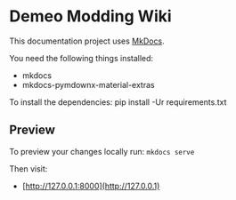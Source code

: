 # Demeo Modding Wiki

This documentation project uses [MkDocs](http://www.mkdocs.org/).

You need the following things installed:

- mkdocs
- mkdocs-pymdownx-material-extras

To install the dependencies:
    pip install -Ur requirements.txt

## Preview

To preview your changes locally run:
    `mkdocs serve`

Then visit:

- [http://127.0.0.1:8000](http://127.0.0.1)
